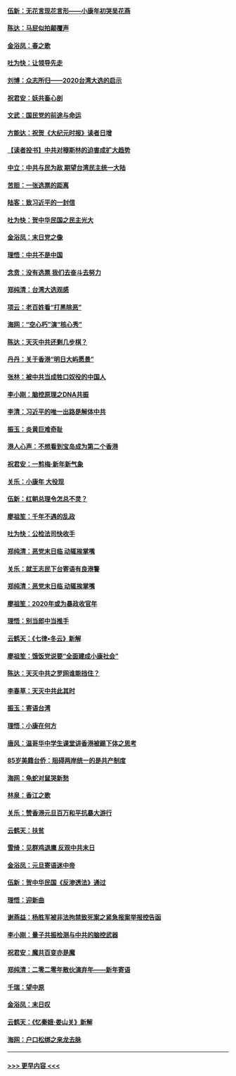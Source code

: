 #### [伍新：无花言现花言形——小康年初哭吴花燕](../pages/nsc993/n11800044.md?t=01172331) 
#### [陈达：马屁似拍颠覆声](../pages/nsc993/n11800010.md?t=01172331) 
#### [金浴凤：春之歌](../pages/nsc993/n11797687.md?t=01172331) 
#### [吐为快：让领导先走](../pages/nsc993/n11797512.md?t=01172331) 
#### [刘博：众志所归——2020台湾大选的启示](../pages/nsc993/n11796878.md?t=01172331) 
#### [祝君安：妖共畜心剖](../pages/nsc993/n11794273.md?t=01172331) 
#### [文武：国民党的前途与命运](../pages/nsc993/n11794198.md?t=01172331) 
#### [方能达：祝贺《大纪元时报》读者日增](../pages/nsc993/n11793807.md?t=01172331) 
#### [【读者投书】中共对穆斯林的迫害成扩大趋势](../pages/nsc993/n11791371.md?t=01172331) 
#### [中立：中共与民为敌 期望台湾民主统一大陆](../pages/nsc993/n11790392.md?t=01172331) 
#### [苦胆：一张选票的距离](../pages/nsc993/n11788914.md?t=01172331) 
#### [陆客：致习近平的一封信](../pages/nsc993/n11788867.md?t=01172331) 
#### [吐为快：贺中华民国之民主光大](../pages/nsc993/n11788618.md?t=01172331) 
#### [金浴凤：末日党之像](../pages/nsc993/n11787475.md?t=01172331) 
#### [理悟：中共不是中国](../pages/nsc993/n11787463.md?t=01172331) 
#### [念贲：没有选票  我们去奋斗去努力](../pages/nsc993/n11787398.md?t=01172331) 
#### [郑纯清：台湾大选观感](../pages/nsc993/n11786210.md?t=01172331) 
#### [项云：老百姓看“打黑除恶”](../pages/nsc993/n11785398.md?t=01172331) 
#### [海网：“空心朽”演“核心秀”](../pages/nsc993/n11783874.md?t=01172331) 
#### [陈达：天灭中共还剩几步棋？](../pages/nsc993/n11783719.md?t=01172331) 
#### [丹丹：关于香港“明日大屿愿景”](../pages/nsc993/n11783273.md?t=01172331) 
#### [张林：被中共当成牲口奴役的中国人](../pages/nsc993/n11782397.md?t=01172331) 
#### [李小刚：脑控原理之DNA共振](../pages/nsc993/n11780962.md?t=01172331) 
#### [李清：习近平的唯一出路是解体中共](../pages/nsc993/n11780866.md?t=01172331) 
#### [振玉：炎黄巨难奇耻](../pages/nsc993/n11779632.md?t=01172331) 
#### [港人心声：不想看到宝岛成为第二个香港](../pages/nsc993/n11778817.md?t=01172331) 
#### [祝君安：一剪梅‧新年新气象](../pages/nsc993/n11776340.md?t=01172331) 
#### [关乐：小康年 大役现](../pages/nsc993/n11774213.md?t=01172331) 
#### [伍新：红朝总理令怎总不灵？](../pages/nsc993/n11770813.md?t=01172331) 
#### [廖祖笙：千年不遇的乱政](../pages/nsc993/n11770373.md?t=01172331) 
#### [吐为快：公检法司快收手](../pages/nsc993/n11770359.md?t=01172331) 
#### [郑纯清：恶党末日临 动辄挨掌嘴](../pages/nsc993/n11769912.md?t=01172331) 
#### [关乐：就王志民下台寄语有良港警](../pages/nsc993/n11769903.md?t=01172331) 
#### [郑纯清：恶党末日临 动辄挨掌嘴](../pages/nsc993/n11769356.md?t=01172331) 
#### [廖祖笙：2020年或为暴政收官年](../pages/nsc993/n11768216.md?t=01172331) 
#### [理悟：别当郎中当推手](../pages/nsc993/n11768243.md?t=01172331) 
#### [云鹤天：《七律▪冬云》新解](../pages/nsc993/n11768204.md?t=01172331) 
#### [廖祖笙：饿饭党说要“全面建成小康社会”](../pages/nsc993/n11767482.md?t=01172331) 
#### [陈达：天灭中共之罗网谁能挡住？](../pages/nsc993/n11767465.md?t=01172331) 
#### [李春草：天灭中共此其时](../pages/nsc993/n11767452.md?t=01172331) 
#### [振玉：寄语台湾](../pages/nsc993/n11767432.md?t=01172331) 
#### [理悟：小康在何方](../pages/nsc993/n11767394.md?t=01172331) 
#### [唐风：温哥华中学生课堂讲香港被踢下体之思考](../pages/nsc993/n11766848.md?t=01172331) 
#### [85岁美籍台侨：阻碍两岸统一的是共产制度](../pages/nsc993/n11765043.md?t=01172331) 
#### [海网：龟蛇对鼠哭新愁](../pages/nsc993/n11764895.md?t=01172331) 
#### [林泉：香江之歌](../pages/nsc993/n11764415.md?t=01172331) 
#### [关乐：赞香港元旦百万和平抗暴大游行](../pages/nsc993/n11764382.md?t=01172331) 
#### [云鹤天：扶贫](../pages/nsc993/n11764245.md?t=01172331) 
#### [雪绮：见群鸡退鹰  反观中共末日](../pages/nsc993/n11762112.md?t=01172331) 
#### [金浴凤：元旦寄语迷中帝](../pages/nsc993/n11761788.md?t=01172331) 
#### [伍新：贺中华民国《反渗透法》通过](../pages/nsc993/n11761994.md?t=01172331) 
#### [理悟：迎新曲](../pages/nsc993/n11761152.md?t=01172331) 
#### [谢燕益：杨胜军被非法拘禁致死案之紧急报案举报控告函](../pages/nsc993/n11756134.md?t=01172331) 
#### [李小刚：量子共振检测与中共的脑控武器](../pages/nsc993/n11754518.md?t=01172331) 
#### [祝君安：魔共百变亦是魔](../pages/nsc993/n11754469.md?t=01172331) 
#### [郑纯清：二零二零年散伙演弃年——新年寄语](../pages/nsc993/n11754195.md?t=01172331) 
#### [千瑞：望中原](../pages/nsc993/n11754159.md?t=01172331) 
#### [金浴凤：末日叹](../pages/nsc993/n11752359.md?t=01172331) 
#### [云鹤天：《忆秦娥‧娄山关》新解](../pages/nsc993/n11752348.md?t=01172331) 
#### [海网：户口松绑之来龙去脉](../pages/nsc993/n11752328.md?t=01172331) 

----
#### [ >>> 更早内容 <<< ](../indexes/nsc993-earlier.md)
